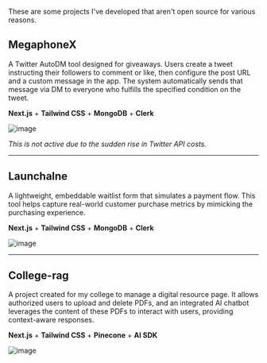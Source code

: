These are some projects I've developed that aren't open source for various reasons.

## MegaphoneX

A Twitter AutoDM tool designed for giveaways. Users create a tweet instructing their followers to comment or like, then configure the post URL and a custom message in the app. The system automatically sends that message via DM to everyone who fulfills the specified condition on the tweet.

**Next.js** + **Tailwind CSS** + **MongoDB** + **Clerk**

![image](https://github.com/user-attachments/assets/2714023c-b4ce-4e99-95f7-517ba8207602)

*This is not active due to the sudden rise in Twitter API costs.*

---

## Launchalne

A lightweight, embeddable waitlist form that simulates a payment flow. This tool helps capture real-world customer purchase metrics by mimicking the purchasing experience.

**Next.js** + **Tailwind CSS** + **MongoDB** + **Clerk**

![image](https://github.com/user-attachments/assets/70e19f08-9b90-4e84-b766-c8af238cf0c6)


---

## College-rag

A project created for my college to manage a digital resource page. It allows authorized users to upload and delete PDFs, and an integrated AI chatbot leverages the content of these PDFs to interact with users, providing context-aware responses.

**Next.js** + **Tailwind CSS** + **Pinecone** + **AI SDK**

![image](https://github.com/user-attachments/assets/bf27885c-3f3e-4f73-822a-359660d2dc12)

